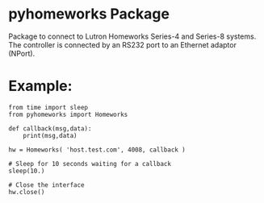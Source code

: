 # pyhomeworks Package

Package to connect to Lutron Homeworks Series-4 and Series-8 systems.
The controller is connected by an RS232 port to an Ethernet adaptor (NPort).

# Example:

    from time import sleep
    from pyhomeworks import Homeworks
    
    def callback(msg,data):
        print(msg,data)

    hw = Homeworks( 'host.test.com', 4008, callback )

    # Sleep for 10 seconds waiting for a callback
    sleep(10.)

    # Close the interface
    hw.close()

